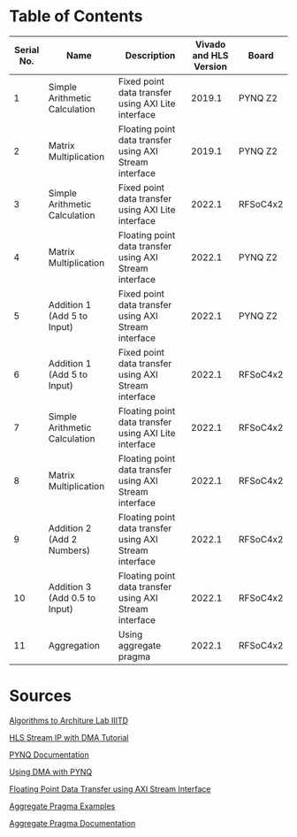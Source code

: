 # Table of Contents

| Serial No. | Name                        | Description                                         | Vivado and HLS Version | Board     |
|------------|-----------------------------|-----------------------------------------------------|------------------------|-----------|
| 1          | Simple Arithmetic Calculation | Fixed point data transfer using AXI Lite interface  | 2019.1                 | PYNQ Z2   |
| 2          | Matrix Multiplication       | Floating point data transfer using AXI Stream interface | 2019.1                 | PYNQ Z2   |
| 3          | Simple Arithmetic Calculation | Fixed point data transfer using AXI Lite interface  | 2022.1                 | RFSoC4x2   |
| 4          | Matrix Multiplication       | Floating point data transfer using AXI Stream interface | 2022.1                 | PYNQ Z2   |
| 5          | Addition 1 (Add 5 to Input) | Fixed point data transfer using AXI Stream interface | 2022.1                   | PYNQ Z2   |
| 6          | Addition 1 (Add 5 to Input) | Fixed point data transfer using AXI Stream interface  | 2022.1                 | RFSoC4x2  |
| 7          | Simple Arithmetic Calculation | Floating point data transfer using AXI Lite interface | 2022.1                 | RFSoC4x2  |
| 8          | Matrix Multiplication       | Floating point data transfer using AXI Stream interface | 2022.1                 | RFSoC4x2  |
| 9          | Addition 2 (Add 2 Numbers)  | Floating point data transfer using AXI Stream interface | 2022.1                 | RFSoC4x2   |
| 10         | Addition 3  (Add 0.5 to Input)  | Floating point data transfer using AXI Stream interface | 2022.1                 | RFSoC4x2  |
| 11         | Aggregation                 | Using aggregate pragma                               | 2022.1                 | RFSoC4x2  |

# Sources
[Algorithms to Architure Lab IIITD](https://youtu.be/Nj6JRQzwpwk?feature=shared)

[HLS Stream IP with DMA Tutorial](https://discuss.pynq.io/t/tutorial-using-a-hls-stream-ip-with-dma-part-3-using-the-hls-ip-from-pynq/3346)

[PYNQ Documentation](https://pynq.readthedocs.io/en/v3.0.0/_modules/index.html)

[Using DMA with PYNQ](https://discuss.pynq.io/t/tutorial-pynq-dma-part-1-hardware-design/3133)

[Floating Point Data Transfer using AXI Stream Interface](https://pp4fpgas.readthedocs.io/en/latest/axidma2.html)

[Aggregate Pragma Examples](https://github.com/Xilinx/Vitis-HLS-Introductory-Examples/tree/master/Interface/Aggregation_Disaggregation)

[Aggregate Pragma Documentation](https://docs.amd.com/r/en-US/ug1399-vitis-hls/pragma-HLS-aggregate)
